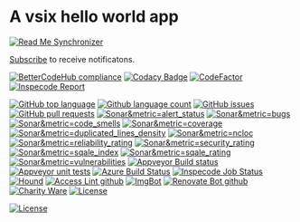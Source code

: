 # A vsix hello world app

<!--BadgesSTART-->
[![Read Me Synchronizer](https://img.shields.io/badge/-powered%20by%20read%20me%20synchronizer-brightgreen.svg)](https://github.com/undefined/ReadMeSynchronizer)
<!-- Powered by https://github.com/undefined/ReadMeSynchronizer -->

[Subscribe](https://github.com/GregTrevellick/HelloWorldVsixCommandButton/subscription) to receive notificatons.

[![BetterCodeHub compliance](https://bettercodehub.com/edge/badge/GregTrevellick/HelloWorldVsixCommandButton?branch=master)](https://bettercodehub.com/results/GregTrevellick/HelloWorldVsixCommandButton)
[![Codacy Badge](https://api.codacy.com/project/badge/Grade/9bd4afcff4a544c8bd64757f0c3a1e5a)](https://www.codacy.com/project/gtrevellick/HelloWorldVsixCommandButton/dashboard?utm_source=github.com&amp;utm_medium=referral&amp;utm_content=GregTrevellick/HelloWorldVsixCommandButton&amp;utm_campaign=Badge_Grade_Dashboard)
[![CodeFactor](https://www.codefactor.io/repository/github/GregTrevellick/HelloWorldVsixCommandButton/badge)](https://www.codefactor.io/repository/github/GregTrevellick/HelloWorldVsixCommandButton)
[![Inspecode Report](https://inspecode.rocro.com/badges/github.com/GregTrevellick/HelloWorldVsixCommandButton/report?token=3idyIU2dmKtdB5C_CTCQSZKS74YiMAmGBOm-4syQOS0)](https://inspecode.rocro.com/reports/github.com/GregTrevellick/HelloWorldVsixCommandButton/branch/master/summary)


[![GitHub top language](https://img.shields.io/github/languages/top/GregTrevellick/HelloWorldVsixCommandButton.svg)](https://github.com/GregTrevellick/HelloWorldVsixCommandButton)
[![Github language count](https://img.shields.io/github/languages/count/GregTrevellick/HelloWorldVsixCommandButton.svg)](https://github.com/GregTrevellick/HelloWorldVsixCommandButton)
[![GitHub issues](https://img.shields.io/github/issues-raw/GregTrevellick/HelloWorldVsixCommandButton.svg)](https://github.com/GregTrevellick/HelloWorldVsixCommandButton/issues)
[![GitHub pull requests](https://img.shields.io/github/issues-pr-raw/GregTrevellick/HelloWorldVsixCommandButton.svg)](https://github.com/GregTrevellick/HelloWorldVsixCommandButton/pulls)
[![Sonar&metric=alert_status](https://sonarcloud.io/api/project_badges/measure?project=HelloWorldVsixCommandButton&metric=alert_status)](https://sonarcloud.io/dashboard?id=HelloWorldVsixCommandButton)
[![Sonar&metric=bugs](https://sonarcloud.io/api/project_badges/measure?project=HelloWorldVsixCommandButton&metric=bugs)](https://sonarcloud.io/component_measures?id=HelloWorldVsixCommandButton&metric=bugs)
[![Sonar&metric=code_smells](https://sonarcloud.io/api/project_badges/measure?project=HelloWorldVsixCommandButton&metric=code_smells)](https://sonarcloud.io/component_measures?id=HelloWorldVsixCommandButton&metric=code_smells)
[![Sonar&metric=coverage](https://sonarcloud.io/api/project_badges/measure?project=HelloWorldVsixCommandButton&metric=coverage)](https://sonarcloud.io/component_measures?id=HelloWorldVsixCommandButton&metric=Coverage)
[![Sonar&metric=duplicated_lines_density](https://sonarcloud.io/api/project_badges/measure?project=HelloWorldVsixCommandButton&metric=duplicated_lines_density)](https://sonarcloud.io/component_measures?id=HelloWorldVsixCommandButton&metric=duplicated_lines)
[![Sonar&metric=ncloc](https://sonarcloud.io/api/project_badges/measure?project=HelloWorldVsixCommandButton&metric=ncloc)](https://sonarcloud.io/component_measures?id=HelloWorldVsixCommandButton&metric=ncloc)
[![Sonar&metric=reliability_rating](https://sonarcloud.io/api/project_badges/measure?project=HelloWorldVsixCommandButton&metric=reliability_rating)](https://sonarcloud.io/component_measures?id=HelloWorldVsixCommandButton&metric=reliability_rating)
[![Sonar&metric=security_rating](https://sonarcloud.io/api/project_badges/measure?project=HelloWorldVsixCommandButton&metric=security_rating)](https://sonarcloud.io/component_measures?id=HelloWorldVsixCommandButton&metric=security_rating)
[![Sonar&metric=sqale_index](https://sonarcloud.io/api/project_badges/measure?project=HelloWorldVsixCommandButton&metric=sqale_index)](https://sonarcloud.io/component_measures?id=HelloWorldVsixCommandButton&metric=sqale_index)
[![Sonar&metric=sqale_rating](https://sonarcloud.io/api/project_badges/measure?project=HelloWorldVsixCommandButton&metric=sqale_rating)](https://sonarcloud.io/component_measures?id=HelloWorldVsixCommandButton&metric=sqale_rating)
[![Sonar&metric=vulnerabilities](https://sonarcloud.io/api/project_badges/measure?project=HelloWorldVsixCommandButton&metric=vulnerabilities)](https://sonarcloud.io/component_measures?id=HelloWorldVsixCommandButton&metric=vulnerabilities)
[![Appveyor Build status](https://ci.appveyor.com/api/projects/status/d2ovw4fbrqic3ac4?svg=true)](https://ci.appveyor.com/project/GregTrevellick/HelloWorldVsixCommandButton)
[![Appveyor unit tests](https://img.shields.io/appveyor/tests/GregTrevellick/HelloWorldVsixCommandButton.svg)](https://ci.appveyor.com/project/GregTrevellick/HelloWorldVsixCommandButton/build/tests)
[![Azure Build Status](https://gregtrevellick.visualstudio.com/HelloWorldVsixCommandButton/_apis/build/status/HelloWorldVsixCommandButton)](https://gregtrevellick.visualstudio.com/HelloWorldVsixCommandButton/_build/latest?definitionId=40)
[![Inspecode Job Status](https://inspecode.rocro.com/badges/github.com/GregTrevellick/HelloWorldVsixCommandButton/status?token=3idyIU2dmKtdB5C_CTCQSZKS74YiMAmGBOm-4syQOS0)](https://inspecode.rocro.com/jobs/github.com/GregTrevellick/HelloWorldVsixCommandButton/latest?completed=true)
[![Hound](https://img.shields.io/badge/hound_ci-checked-brightgreen.svg)](https://houndci.com/)
[![Access Lint github](https://img.shields.io/badge/a11y-checked-brightgreen.svg)](https://www.accesslint.com)
[![ImgBot](https://img.shields.io/badge/images-optimized-brightgreen.svg)](https://imgbot.net/)
[![Renovate Bot github](https://img.shields.io/badge/renovatebot-checked-brightgreen.svg)](https://renovatebot.com/)
[![Charity Ware](https://img.shields.io/badge/charity%20ware-thank%20you-brightgreen.svg)](https://github.com/GregTrevellick/MiscellaneousArtefacts/wiki/Charity-Ware)
[![License](https://img.shields.io/github/license/gittools/gitlink.svg)](/LICENSE.txt)
<!--BadgesEND-->

[![License](https://img.shields.io/github/license/gittools/gitlink.svg)](/LICENSE.txt)